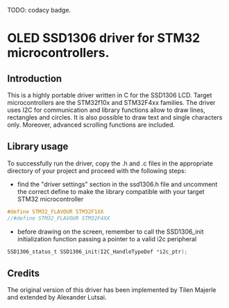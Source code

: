 TODO: codacy badge.

# OLED SSD1306 driver for STM32 microcontrollers.
## Introduction
This is a highly portable driver written in C for the SSD1306 LCD.
Target microcontrollers are the STM32f10x and STM32F4xx families.
The driver uses I2C for communication and library functions allow to draw lines,
rectangles and circles. It is also possible to draw text and single characters only.
Moreover, advanced scrolling functions are included.

## Library usage
To successfully run the driver, copy the .h and .c files in the appropriate
directory of your project and proceed with the following steps:
*  find the "driver settings" section in the ssd1306.h file and uncomment the correct define
   to make the library compatible with your target STM32 microcontroller
```C
#define STM32_FLAVOUR STM32F1XX
//#define STM32_FLAVOUR STM32F4XX
```
*  before drawing on the screen, remember to call the SSD1306\_init initialization function
   passing a pointer to a valid i2c peripheral
```C
SSD1306_status_t SSD1306_init(I2C_HandleTypeDef *i2c_ptr);
```

## Credits
The original version of this driver has been implemented by Tilen Majerle and extended by Alexander Lutsai.

